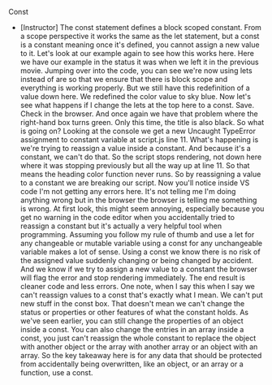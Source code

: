 Const
- [Instructor] The const statement defines a block scoped constant. From a scope perspective it works the same as the let statement, but a const is a constant meaning once it's defined, you cannot assign a new value to it. Let's look at our example again to see how this works here. Here we have our example in the status it was when we left it in the previous movie. Jumping over into the code, you can see we're now using lets instead of are so that we ensure that there is block scope and everything is working properly. But we still have this redefinition of a value down here. We redefined the color value to sky blue. Now let's see what happens if I change the lets at the top here to a const. Save. Check in the browser. And once again we have that problem where the right-hand box turns green. Only this time, the title is also black. So what is going on? Looking at the console we get a new Uncaught TypeError assignment to constant variable at script.js line 11. What's happening is we're trying to reassign a value inside a constant. And because it's a constant, we can't do that. So the script stops rendering, not down here where it was stopping previously but all the way up at line 11. So that means the heading color function never runs. So by reassigning a value to a constant we are breaking our script. Now you'll notice inside VS code I'm not getting any errors here. It's not telling me I'm doing anything wrong but in the browser the browser is telling me something is wrong. At first look, this might seem annoying, especially because you get no warning in the code editor when you accidentally tried to reassign a constant but it's actually a very helpful tool when programming. Assuming you follow my rule of thumb and use a let for any changeable or mutable variable using a const for any unchangeable variable makes a lot of sense. Using a const we know there is no risk of the assigned value suddenly changing or being changed by accident. And we know if we try to assign a new value to a constant the browser will flag the error and stop rendering immediately. The end result is cleaner code and less errors. One note, when I say this when I say we can't reassign values to a const that's exactly what I mean. We can't put new stuff in the const box. That doesn't mean we can't change the status or properties or other features of what the constant holds. As we've seen earlier, you can still change the properties of an object inside a const. You can also change the entries in an array inside a const, you just can't reassign the whole constant to replace the object with another object or the array with another array or an object with an array. So the key takeaway here is for any data that should be protected from accidentally being overwritten, like an object, or an array or a function, use a const.